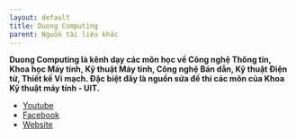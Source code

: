 ```yaml
---
layout: default
title: Duong Computing
parent: Nguồn tài liệu khác
---
```


**Duong Computing là kênh dạy các môn học về Công nghệ Thông tin, Khoa học Máy tính, Kỹ thuật Máy tính, Công nghệ Bán dẫn, Kỹ thuật Điện tử, Thiết kế Vi mạch. Đặc biệt đây là nguồn sửa đề thi các môn của Khoa Kỹ thuật máy tính - UIT.**

- [Youtube](https://www.youtube.com/@DuongComputing)
- [Facebook](https://www.facebook.com/groups/EmAnhDuong)
- [Website](https://sites.google.com/view/duongcomputing)